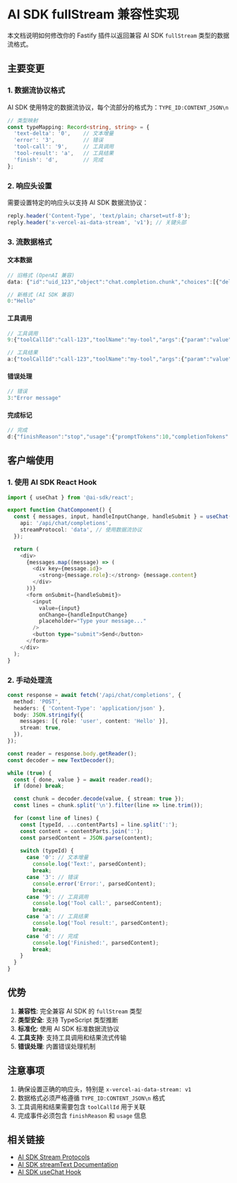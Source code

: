 # AI SDK fullStream 兼容性实现

本文档说明如何修改你的 Fastify 插件以返回兼容 AI SDK `fullStream` 类型的数据流格式。

## 主要变更

### 1. 数据流协议格式

AI SDK 使用特定的数据流协议，每个流部分的格式为：`TYPE_ID:CONTENT_JSON\n`

```typescript
// 类型映射
const typeMapping: Record<string, string> = {
  'text-delta': '0',    // 文本增量
  'error': '3',         // 错误
  'tool-call': '9',     // 工具调用
  'tool-result': 'a',   // 工具结果
  'finish': 'd',        // 完成
};
```

### 2. 响应头设置

需要设置特定的响应头以支持 AI SDK 数据流协议：

```typescript
reply.header('Content-Type', 'text/plain; charset=utf-8');
reply.header('x-vercel-ai-data-stream', 'v1'); // 关键头部
```

### 3. 流数据格式

#### 文本数据
```typescript
// 旧格式 (OpenAI 兼容)
data: {"id":"uid_123","object":"chat.completion.chunk","choices":[{"delta":{"content":"Hello"}}]}

// 新格式 (AI SDK 兼容)
0:"Hello"
```

#### 工具调用
```typescript
// 工具调用
9:{"toolCallId":"call-123","toolName":"my-tool","args":{"param":"value"}}

// 工具结果
a:{"toolCallId":"call-123","toolName":"my-tool","args":{"param":"value"},"result":"output"}
```

#### 错误处理
```typescript
// 错误
3:"Error message"
```

#### 完成标记
```typescript
// 完成
d:{"finishReason":"stop","usage":{"promptTokens":10,"completionTokens":20,"totalTokens":30}}
```

## 客户端使用

### 1. 使用 AI SDK React Hook

```typescript
import { useChat } from '@ai-sdk/react';

export function ChatComponent() {
  const { messages, input, handleInputChange, handleSubmit } = useChat({
    api: '/api/chat/completions',
    streamProtocol: 'data', // 使用数据流协议
  });

  return (
    <div>
      {messages.map((message) => (
        <div key={message.id}>
          <strong>{message.role}:</strong> {message.content}
        </div>
      ))}
      <form onSubmit={handleSubmit}>
        <input
          value={input}
          onChange={handleInputChange}
          placeholder="Type your message..."
        />
        <button type="submit">Send</button>
      </form>
    </div>
  );
}
```

### 2. 手动处理流

```typescript
const response = await fetch('/api/chat/completions', {
  method: 'POST',
  headers: { 'Content-Type': 'application/json' },
  body: JSON.stringify({
    messages: [{ role: 'user', content: 'Hello' }],
    stream: true,
  }),
});

const reader = response.body.getReader();
const decoder = new TextDecoder();

while (true) {
  const { done, value } = await reader.read();
  if (done) break;

  const chunk = decoder.decode(value, { stream: true });
  const lines = chunk.split('\n').filter(line => line.trim());

  for (const line of lines) {
    const [typeId, ...contentParts] = line.split(':');
    const content = contentParts.join(':');
    const parsedContent = JSON.parse(content);
    
    switch (typeId) {
      case '0': // 文本增量
        console.log('Text:', parsedContent);
        break;
      case '3': // 错误
        console.error('Error:', parsedContent);
        break;
      case '9': // 工具调用
        console.log('Tool call:', parsedContent);
        break;
      case 'a': // 工具结果
        console.log('Tool result:', parsedContent);
        break;
      case 'd': // 完成
        console.log('Finished:', parsedContent);
        break;
    }
  }
}
```

## 优势

1. **兼容性**: 完全兼容 AI SDK 的 `fullStream` 类型
2. **类型安全**: 支持 TypeScript 类型推断
3. **标准化**: 使用 AI SDK 标准数据流协议
4. **工具支持**: 支持工具调用和结果流式传输
5. **错误处理**: 内置错误处理机制

## 注意事项

1. 确保设置正确的响应头，特别是 `x-vercel-ai-data-stream: v1`
2. 数据格式必须严格遵循 `TYPE_ID:CONTENT_JSON\n` 格式
3. 工具调用和结果需要包含 `toolCallId` 用于关联
4. 完成事件必须包含 `finishReason` 和 `usage` 信息

## 相关链接

- [AI SDK Stream Protocols](https://ai-sdk.dev/docs/ai-sdk-ui/stream-protocol)
- [AI SDK streamText Documentation](https://ai-sdk.dev/docs/reference/ai-sdk-core/stream-text)
- [AI SDK useChat Hook](https://ai-sdk.dev/docs/reference/ai-sdk-ui/use-chat) 
